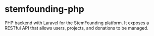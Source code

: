 # stemfounding-php
PHP backend with Laravel for the StemFounding platform. It exposes a RESTful API that allows users, projects, and donations to be managed.
